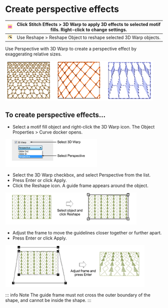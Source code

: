 # Create perspective effects

| ![3DWarp00111.png](assets/3DWarp00111.png)               | Click Stitch Effects > 3D Warp to apply 3D effects to selected motif fills. Right-click to change settings. |
| -------------------------------------------------------- | ----------------------------------------------------------------------------------------------------------- |
| ![ReshapeObject00112.png](assets/ReshapeObject00112.png) | Use Reshape > Reshape Object to reshape selected 3D Warp objects.                                           |

Use Perspective with 3D Warp to create a perspective effect by exaggerating relative sizes.

![motifs00113.png](assets/motifs00113.png)

## To create perspective effects...

- Select a motif fill object and right-click the 3D Warp icon. The Object Properties > Curve docker opens.

![motifs00114.png](assets/motifs00114.png)

- Select the 3D Warp checkbox, and select Perspective from the list.
- Press Enter or click Apply.
- Click the Reshape icon. A guide frame appears around the object.

![motifs00117.png](assets/motifs00117.png)

- Adjust the frame to move the guidelines closer together or further apart.
- Press Enter or click Apply.

![motifs00120.png](assets/motifs00120.png)

::: info Note
The guide frame must not cross the outer boundary of the shape, and cannot be inside the shape.
:::
